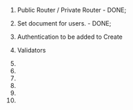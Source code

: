 1. Public Router / Private Router - DONE;


3. Set document for users. - DONE;


2. Authentication to be added to Create

4. Validators
5.
6.
7.
8.
9.
10.